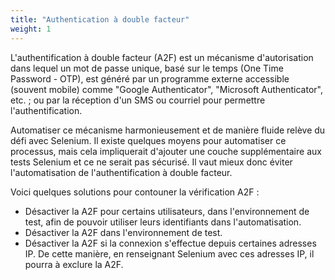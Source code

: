```yaml
---
title: "Authentication à double facteur"
weight: 1
---
```


L'authentification à double facteur (A2F) est un mécanisme d'autorisation dans
lequel un mot de passe unique, basé sur le temps (One Time Password - OTP),
est généré par un programme externe accessible (souvent
mobile) comme "Google Authenticator", "Microsoft Authenticator", etc. ; ou par
la réception d'un SMS ou courriel pour permettre l'authentification.

Automatiser ce mécanisme harmonieusement et de manière fluide relève du
défi avec Selenium. Il existe quelques moyens pour automatiser ce
processus, mais cela impliquerait d'ajouter une couche supplémentaire aux
tests Selenium et ce ne serait pas sécurisé. Il vaut mieux donc éviter
l'automatisation de l'authentification à double facteur.

Voici quelques solutions pour contouner la vérification A2F :

* Désactiver la A2F pour certains utilisateurs, dans l'environnement de
test, afin de pouvoir utiliser leurs identifiants dans l'automatisation.
* Désactiver la A2F dans l'environnement de test.
* Désactiver la A2F si la connexion s'effectue depuis certaines adresses
IP. De cette manière, en renseignant Selenium avec ces adresses IP, il
pourra à exclure la A2F.
